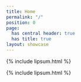 ```yaml
---
title: Home
permalink: "/"
position: 0
page:
  has central header: true
  has title: true
layout: showcase
---
```


{% include lipsum.html %}

<!-- break -->

{% include lipsum.html %}